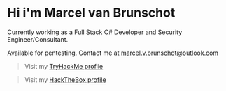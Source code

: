 # Hi i'm Marcel van Brunschot
Currently working as a Full Stack C# Developer and Security Engineer/Consultant.

Available for pentesting. Contact me at marcel.v.brunschot@outlook.com

> Visit my [TryHackMe profile](https://tryhackme.com/p/mystr0)

> Visit my [HackTheBox profile](https://www.hackthebox.com/home/users/profile/384853)
